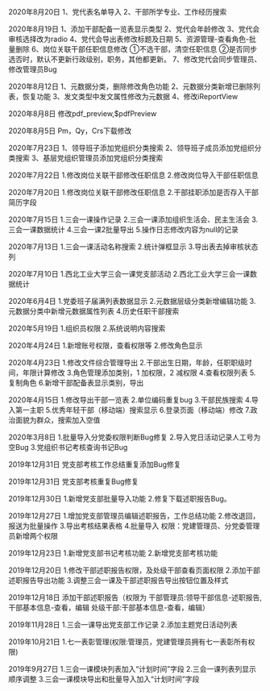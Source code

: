 2020年8月20日
1、党代表名单导入
2、干部所学专业、工作经历搜索

2020年8月19日
1、添加干部配备一览表显示类型
2、党代会年龄修改
3、党代会审核选择改为radio
4、党代会导出表修改标题及日期
5、资源管理-查看角色-批量删除
6、岗位关联干部任职信息修改
  ①不选干部，清空任职信息
  ②是否同步选否时，默认不更新行政级别，职务，其他都更新。
7、修改党代会同步管理员、修改管理员Bug

2020年8月12日
1、元数据分类，删除修改角色功能
2、元数据分类新增已删除列表，恢复功能
3、发文类型中发文属性修改为元数据
4、修改iReportView

2020年8月8日
修改pdf_preview,$pdfPreview

2020年8月5日
Pm，Qy，Crs下载修改

2020年7月23日
1、领导班子添加党组织分类搜索
2、领导班子成员添加党组织分类搜索
3、基层党组织管理员添加党组织分类搜索

2020年7月22日
1.修改岗位关联干部修改任职信息
2.修改岗位导入干部任职信息

2020年7月20日
1.修改岗位关联干部修改任职信息
2.干部挂职添加是否存入干部简历字段

2020年7月15日
1.三会一课操作记录
2.三会一课添加组织生活会、民主生活会
3.三会一课数据统计
4.三会一课2批量导出
5.操作日志修改内容为null的记录

2020年7月13日
1.三会一课活动名称搜索
2.统计弹框显示
3.导出表去掉审核状态列

2020年7月10日
1.西北工业大学三会一课党支部活动
2.西北工业大学三会一课数据统计

2020年6月4日
1.党委班子届满列表数据显示
2.元数据层级分类新增编辑功能
3.元数据分类中新增元数据属性列表
4.历史任职干部搜索

2020年5月19日
1.组织员权限
2.系统说明内容搜索

2020年4月24日
1.新增账号权限，查看权限等
2.修改角色显示

2020年4月23日
1.修改文件综合管理导出
2.干部出生日期，年龄，任职职级时间，年限计算修改
3.角色管理添加类别，1 加权限，2 减权限
4.查看权限列表
5.复制角色
6.新增干部配备表显示类别，导出

2020年4月15日
1.修改导出干部一览表
2.单位编码重复bug
3.干部民族搜索
4.导入第一主职
5.优秀年轻干部（移动端）搜索显示
6.登录页面（移动端）修改
7.政治面貌为群众，搜索加入空值

2020年3月8日
1.批量导入分党委权限判断Bug修复
2.导入党日活动记录人工号为空Bug
3.党组织书记考核查询书记Bug

2019年12月31日
党支部考核工作总结重复添加Bug修复

2019年12月31日
党支部考核重复Bug修复

2019年12月30日
1.新增党支部批量导入功能
2.修复下载述职报告Bug。

2019年12月27日
1.增加党支部管理员编辑述职报告，工作总结功能
2.修改退回，报送为批量操作
3.导出考核结果表格
4.批量导入
权限：党建管理员、分党委管理员新增两个权限

2019年12月23日
1.新增党支部书记考核功能
2.新增党支部考核功能

2019年12月20日
1.修改干部述职报告权限，及处级干部查看页面权限
2.添加干部述职报告导出功能
3.调整三会一课及干部述职报告导出按钮位置及样式

2019年12月18日
添加干部述职报告（权限为
干部管理员:领导干部信息-述职报告,干部基本信息-查看，编辑
处级干部:干部基本信息-查看，编辑）

2019年11月28日
1.三会一课导出党支部工作记录
2.添加主题党日活动列表

2019年10月21日
1.七一表彰管理(权限:管理员，党建管理员拥有七一表彰所有权限)

2019年9月27日
1.三会一课模块列表加入“计划时间”字段
2.三会一课列表列显示顺序调整
3.三会一课模块导出和批量导入加入“计划时间”字段